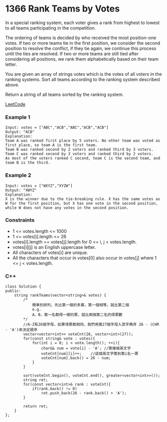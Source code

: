 # 1366 Rank Teams by Votes

In a special ranking system, each voter gives a rank from highest to lowest to all teams participating in the competition.

The ordering of teams is decided by who received the most position-one votes. If two or more teams tie in the first position, we consider the second position to resolve the conflict, if they tie again, we continue this process until the ties are resolved. If two or more teams are still tied after considering all positions, we rank them alphabetically based on their team letter.

You are given an array of strings votes which is the votes of all voters in the ranking systems. Sort all teams according to the ranking system described above.

Return a string of all teams sorted by the ranking system.


[LeetCode](https://leetcode.cn/problems/rank-teams-by-votes/)

### Example 1

```
Input: votes = ["ABC","ACB","ABC","ACB","ACB"]
Output: "ACB"
Explanation: 
Team A was ranked first place by 5 voters. No other team was voted as first place, so team A is the first team.
Team B was ranked second by 2 voters and ranked third by 3 voters.
Team C was ranked second by 3 voters and ranked third by 2 voters.
As most of the voters ranked C second, team C is the second team, and team B is the third.
```

### Example 2

```
Input: votes = ["WXYZ","XYZW"]
Output: "XWYZ"
Explanation:
X is the winner due to the tie-breaking rule. X has the same votes as W for the first position, but X has one vote in the second position, while W does not have any votes in the second position. 
```

### Constraints

* 1 <= votes.length <= 1000
* 1 <= votes[i].length <= 26
* votes[i].length == votes[j].length for 0 <= i, j < votes.length.
* votes[i][j] is an English uppercase letter.
* All characters of votes[i] are unique.
* All the characters that occur in votes[0] also occur in votes[j] where 1 <= j < votes.length.

### C++ 

```
class Solution {
public:
    string rankTeams(vector<string>& votes) {
        /*
            簡單的排列，先比第一個的多寡，第一個相等，就比第二個
            e.g. 
            A，B，第一名都得一樣的票，就比兩個第二名的得票數
        */
        //A-Z有26個字母，如果得票都相同，我們用第27個字母入其字典序 26 - (CHR - 'A')來決定順序
        vector<vector<int>> voteCnt(26, vector<int>(27));
        for(const string& vote : votes){
            for(int i = 0; i < vote.length(); ++i){
                char&& num = vote[i] - 'A'; //第幾個英文字
                voteCnt[num][i]++;    //這個英文字第到第i名一票
                voteCnt[num].back() = 26 - num;
            }
        }

        sort(voteCnt.begin(), voteCnt.end(), greater<vector<int>>());
        string ret;
        for(const vector<int>& rank : voteCnt){
            if(rank.back() != 0)
                ret.push_back(26 - rank.back() + 'A');
        }

        return ret;
    }
};
```
